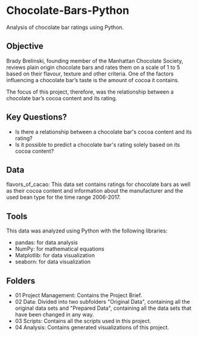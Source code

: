 # Chocolate-Bars-Python
Analysis of chocolate bar ratings using Python.

## Objective
Brady Brelinski, founding member of the Manhattan Chocolate Society, reviews plain origin chocolate bars and rates them on a scale of 1 to 5 based on their flavour, texture and other criteria.
One of the factors influencing a chocolate bar’s taste is the amount of cocoa it contains.

The focus of this project, therefore, was the relationship between a chocolate bar’s cocoa content and its rating.

## Key Questions?
- Is there a relationship between a chocolate bar's cocoa content and its rating?
- Is it possible to predict a chocolate bar's rating solely based on its cocoa content?

## Data
flavors_of_cacao: This data set contains ratings for chocolate bars as well as their cocoa content and information about the manufacturer and the used bean type for the time range 2006-2017.

## Tools
This data was analyzed using Python with the following libraries:
- pandas: for data analysis
- NumPy: for mathematical equations
- Matplotlib: for data visualization
- seaborn: for data visualization

## Folders
- 01 Project Management: Contains the Project Brief.
- 02 Data: Divided into two subfolders "Original Data", containing all the original data sets and "Prepared Data", containing all the data sets that have been changed in any way.
- 03 Scripts: Contains all the scripts used in this project.
- 04 Analysis: Contains generated visualizations of this project.
